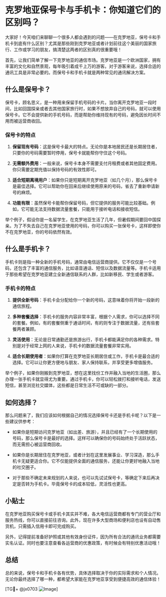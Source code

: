 # 克罗地亚保号卡与手机卡：你知道它们的区别吗？

大家好！今天咱们来聊聊一个很多人都会遇到的问题——在克罗地亚，保号卡和手机卡到底有什么区别？尤其是那些刚到克罗地亚或者计划前往这个美丽的国家旅行、工作或学习的朋友，搞清楚这两者的区别真的很重要哦！

首先，让我们简单了解一下克罗地亚的通信市场。克罗地亚是一个欧洲国家，拥有丰富的文化和自然景观，每年吸引着成千上万的游客。对于游客来说，选择合适的通讯工具是非常必要的。而保号卡和手机卡就是两种常见的通讯解决方案。

## 什么是保号卡？

保号卡，顾名思义，是一种用来保留手机号码的卡片。当你离开克罗地亚一段时间，比如回国探亲或者去其他国家旅行时，如果不想放弃自己的号码，就可以使用保号卡。它不会提供新的手机号码，而是帮助你维持现有的号码，避免因长时间不用而被运营商收回。

### 保号卡的特点

1. **保留现有号码**：这是保号卡最大的特点。无论你是本地居民还是长期居住者，只要你的号码需要暂时停用，保号卡就能帮你守住这个号码。
   
2. **无需额外费用**：一般来说，保号卡本身不需要支付月租费或者其他固定费用。你只需要定期充值以保持号码的有效性即可。

3. **适合短期离境用户**：如果你只是短期离开克罗地亚（如几个月），那么保号卡是最佳选择。它可以帮助你在回来后继续使用原来的号码，省去了重新申请新号的麻烦。

4. **功能有限**：虽然保号卡能帮你保留号码，但它提供的服务可能比较基础。例如，它可能无法支持数据流量套餐，只能用于接听电话和接收短信。

举个例子，假设你是一名留学生，在克罗地亚生活了几年，但暑假期间要回中国探亲。为了不失去自己在克罗地亚使用的号码，你可以购买一张保号卡，这样即使你不在克罗地亚，你的号码依然有效。

## 什么是手机卡？

手机卡则是指一种全新的手机号码，通常由电信运营商提供。它不仅仅是一个号码，还包含了丰富的通信服务，比如语音通话、短信以及数据流量等。手机卡适用于那些希望在克罗地亚建立全新通信联系的人群，比如新移民、学生或者游客。

### 手机卡的特点

1. **提供全新号码**：手机卡会分配给你一个新的号码，这意味着你将开始一段新的通信旅程。

2. **多种套餐选择**：手机卡的服务内容非常丰富，根据个人需求，你可以选择不同的套餐。例如，有的套餐侧重于通话时间，有的则专注于数据流量，还有些套餐两者兼顾。

3. **灵活使用**：无论是日常通勤还是旅游出行，手机卡都能满足你的各种需求。特别是对于经常上网的人来说，手机卡的数据流量套餐非常实用。

4. **适合长期使用者**：如果你打算在克罗地亚长期居住或工作，手机卡是最合适的选择。它可以让你更方便地与朋友、家人保持联系，并享受更多增值服务。

举个例子，如果你刚搬到克罗地亚，想在这里找份工作并融入当地的生活圈，那么办理一张手机卡就显得尤为重要。通过手机卡，你可以轻松拨打和接听电话，发送短信，甚至浏览社交媒体，这些都是日常生活不可或缺的一部分。

## 如何选择？

那么问题来了，我们应该如何根据自己的情况选择保号卡还是手机卡呢？以下是一些建议供参考：

- 如果你是短期访问克罗地亚（如出差、旅游），并且已经有了一个长期使用的号码，那么保号卡是最好的选择。这样可以确保你的号码始终处于活跃状态，而无需担心被运营商回收。

- 如果你是长期居住在克罗地亚，或者计划在这里发展事业、学习深造，那么手机卡无疑更适合你。它不仅能提供全面的通信服务，还能让你更好地融入当地的社交圈子。

- 对于那些不确定未来规划的人来说，也可以先试试保号卡，等确定下来后再决定是否转为手机卡。毕竟保号卡的成本较低，灵活性也更高。

## 小贴士

在克罗地亚购买保号卡或手机卡其实并不难，各大电信运营商都有专门的营业厅和服务热线，你可以直接前往咨询。此外，现在许多大型商场和便利店也设有自动售货机，只需插入信用卡即可完成购买。

另外，记得提前准备好护照或其他有效身份证件，因为所有合法的通讯业务都需要实名认证。同时也要注意查看各运营商的优惠政策，有时候会有特别优惠活动哦！

## 总结

总的来说，保号卡和手机卡各有优势，具体选择取决于你的实际需求和个人情况。无论你最终选择了哪一种，都希望大家能在克罗地亚享受到便捷高效的通信体验！

[TG💪+ @jx0703 ![Image](https://github.com/user-attachments/assets/dbca1d08-cadb-493c-b0ec-ad6f7a83f270)]